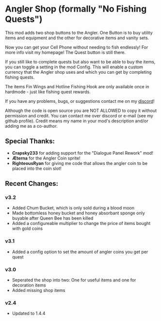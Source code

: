 # Angler Shop (formally "No Fishing Quests")
This mod adds two shop buttons to the Angler. 
One Button is to buy utility items and equipment and the other for decorative items and vanity sets.

Now you can get your Cell Phone without needing to fish endlessly! For more info visit my homepage!
The Quest button is still there.

If you still like to complete quests but also want to be able to buy the items, you can toggle a setting in the mod Config.
This will enable a custom currency that the Angler shop uses and which you can get by completing fishing quests.

The items Fin Wings and Hotline Fishing Hook are only available once in hardmode - just like fishing quest rewards.

If you have any problems, bugs, or suggestions contact me on my [discord](https://discord.gg/NX4DVzz2v6)!

Although the code is open source you are NOT ALLOWED to copy it without permission and credit. 
You can contact me over discord or e-mail (see my github profile). Credit means my name in your mod's description and/or adding me as a co-author.

## Special Thanks:
- **Crapsky233** for adding support for the "Dialogue Panel Rework" mod!
- **Æterna** for the Angler Coin sprite!
- **RighteousRyan** for giving me code that allows the angler coin to be placed into the coin slot!

## Recent Changes:
### v3.2
* Added Chum Bucket, which is only sold during a blood moon
* Made bottomless honey bucket and honey absorbant sponge only buyable after Queen Bee has been killed
* Added a configureable multiplier to change the price of items bought with gold coins

### v3.1
* Added a config option to set the amount of angler coins you get per quest

### v3.0
* Seperated the shop into two: One for useful items and one for decoration items
* Added missing shop items

### v2.4
* Updated to 1.4.4
